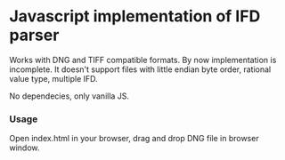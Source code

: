 # Javascript implementation of IFD parser #

Works with DNG and TIFF compatible formats. By now implementation is incomplete. It doesn't support files with little endian byte order, rational value type, multiple IFD.

No dependecies, only vanilla JS.

### Usage ###

Open index.html in your browser, drag and drop DNG file in browser window.
